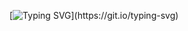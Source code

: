 [![Typing SVG](https://readme-typing-svg.demolab.com?font=Fira+Code&pause=1000&color=A10422&width=435&lines=Hello+everyone!)](https://git.io/typing-svg)


